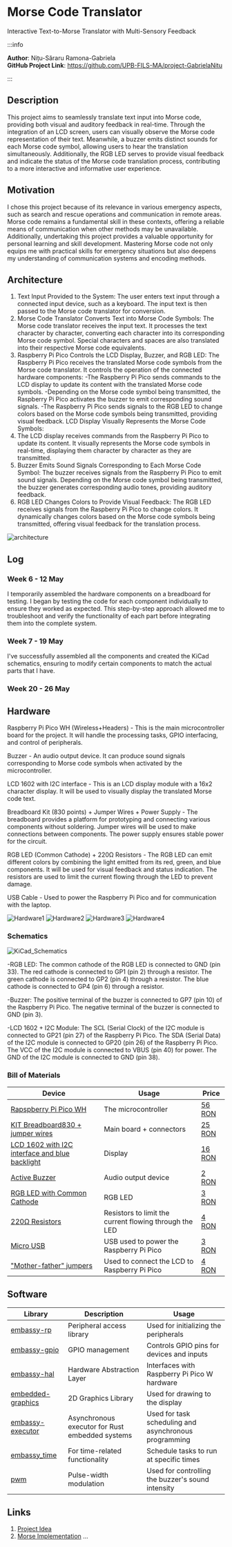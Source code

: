 # Morse Code Translator
Interactive Text-to-Morse Translator with Multi-Sensory Feedback

:::info 

**Author**: Nițu-Săraru Ramona-Gabriela \
**GitHub Project Link**: https://github.com/UPB-FILS-MA/project-GabrielaNitu

:::

## Description

This project aims to seamlessly translate text input into Morse code, providing both visual and auditory feedback in real-time. Through the integration of an LCD screen, users can visually observe the Morse code representation of their text. Meanwhile, a buzzer emits distinct sounds for each Morse code symbol, allowing users to hear the translation simultaneously. Additionally, the RGB LED serves to provide visual feedback and indicate the status of the Morse code translation process, contributing to a more interactive and informative user experience.

## Motivation

I chose this project because of its relevance in various emergency aspects, such as search and rescue operations and communication in remote areas. Morse code remains a fundamental skill in these contexts, offering a reliable means of communication when other methods may be unavailable. Additionally, undertaking this project provides a valuable opportunity for personal learning and skill development. Mastering Morse code not only equips me with practical skills for emergency situations but also deepens my understanding of communication systems and encoding methods.

## Architecture 

1) Text Input Provided to the System: The user enters text input through a connected input device, such as a keyboard. The input text is then passed to the Morse code translator for conversion.
2) Morse Code Translator Converts Text into Morse Code Symbols: The Morse code translator receives the input text. It processes the text character by character, converting each character into its corresponding Morse code symbol. Special characters and spaces are also translated into their respective Morse code equivalents.
3) Raspberry Pi Pico Controls the LCD Display, Buzzer, and RGB LED: The Raspberry Pi Pico receives the translated Morse code symbols from the Morse code translator. It controls the operation of the connected hardware components:
 -The Raspberry Pi Pico sends commands to the LCD display to update its content with the translated Morse code symbols.
 -Depending on the Morse code symbol being transmitted, the Raspberry Pi Pico activates the buzzer to emit corresponding sound signals.
 -The Raspberry Pi Pico sends signals to the RGB LED to change colors based on the Morse code symbols being transmitted, providing visual feedback.
LCD Display Visually Represents the Morse Code Symbols:
4) The LCD display receives commands from the Raspberry Pi Pico to update its content. It visually represents the Morse code symbols in real-time, displaying them character by character as they are transmitted.
5) Buzzer Emits Sound Signals Corresponding to Each Morse Code Symbol: The buzzer receives signals from the Raspberry Pi Pico to emit sound signals. Depending on the Morse code symbol being transmitted, the buzzer generates corresponding audio tones, providing auditory feedback.
6) RGB LED Changes Colors to Provide Visual Feedback: The RGB LED receives signals from the Raspberry Pi Pico to change colors. It dynamically changes colors based on the Morse code symbols being transmitted, offering visual feedback for the translation process.

 ![architecture](./Architecture.jpg)

## Log

<!-- write every week your progress here -->

### Week 6 - 12 May

I temporarily assembled the hardware components on a breadboard for testing. I began by testing the code for each component individually to ensure they worked as expected. This step-by-step approach allowed me to troubleshoot and verify the functionality of each part before integrating them into the complete system.

### Week 7 - 19 May

I've successfully assembled all the components and created the KiCad schematics, ensuring to modify certain components to match the actual parts that I have.

### Week 20 - 26 May

## Hardware

Raspberry Pi Pico WH (Wireless+Headers) - This is the main microcontroller board for the project. It will handle the processing tasks, GPIO interfacing, and control of peripherals.

Buzzer - An audio output device. It can produce sound signals corresponding to Morse code symbols when activated by the microcontroller.

LCD 1602 with I2C interface - This is an LCD display module with a 16x2 character display. It will be used to visually display the translated Morse code text.

Breadboard Kit (830 points) + Jumper Wires + Power Supply - The breadboard provides a platform for prototyping and connecting various components without soldering. Jumper wires will be used to make connections between components. The power supply ensures stable power for the circuit.

RGB LED (Common Cathode) + 220Ω Resistors - The RGB LED can emit different colors by combining the light emitted from its red, green, and blue components. It will be used for visual feedback and status indication. The resistors are used to limit the current flowing through the LED to prevent damage.

USB Cable - Used to power the Raspberry Pi Pico and for communication with the laptop.

![Hardware1](./Hardware1.jpeg)
![Hardware2](./Hardware2.jpeg)
![Hardware3](./Hardware3.jpeg)
![Hardware4](./Hardware4.jpeg)

### Schematics

![KiCad_Schematics](./KiCad_Schematics.png)

-RGB LED:
The common cathode of the RGB LED is connected to GND (pin 33).
The red cathode is connected to GP1 (pin 2) through a resistor.
The green cathode is connected to GP2 (pin 4) through a resistor.
The blue cathode is connected to GP4 (pin 6) through a resistor.

-Buzzer:
The positive terminal of the buzzer is connected to GP7 (pin 10) of the Raspberry Pi Pico.
The negative terminal of the buzzer is connected to GND (pin 3).

-LCD 1602 + I2C Module:
The SCL (Serial Clock) of the I2C module is connected to GP21 (pin 27) of the Raspberry Pi Pico.
The SDA (Serial Data) of the I2C module is connected to GP20 (pin 26) of the Raspberry Pi Pico.
The VCC of the I2C module is connected to VBUS (pin 40) for power.
The GND of the I2C module is connected to GND (pin 38).

### Bill of Materials

<!-- Fill out this table with all the hardware components that you might need.

The format is 
```
| [Device](link://to/device) | This is used ... | [price](link://to/store) |

```

-->

| Device | Usage | Price |
|--------|--------|-------|
| [Rapspberry Pi Pico WH](https://www.raspberrypi.com/documentation/microcontrollers/raspberry-pi-pico.html) | The microcontroller | [56 RON](https://ardushop.ro/ro/home/2819-raspberry-pi-pico-wh.html) |
| [KIT Breadboard830 + jumper wires](https://datasheet.octopart.com/BB830T-BusBoard-datasheet-10603672.pdf) | Main board + connectors | [25 RON](https://ardushop.ro/ro/electronica/163-kit-breadboard830-65xfire-jumper-sursa-alimentare-335v.html?search_query=kit+breadboard&results=171) |
| [LCD 1602 with I2C interface and blue backlight](https://circuitdigest.com/article/16x2-lcd-display-module-pinout-datasheet) | Display | [16 RON](https://www.optimusdigital.ro/ro/optoelectronice-lcd-uri/2894-lcd-cu-interfata-i2c-si-backlight-albastru.html?search_query=lcd+1602+cu+i2c&results=4) |
| [Active Buzzer](https://components101.com/misc/buzzer-pinout-working-datasheet) | Audio output device | [2 RON](https://www.optimusdigital.ro/ro/audio-buzzere/635-buzzer-activ-de-3-v.html?search_query=buzzer+activ&results=18) |
| [RGB LED with Common Cathode](https://www.arabsmakers.com/wp-content/uploads/2017/05/upload-5mm_RGB_led_common_cathode.pdf) | RGB LED | [3 RON](https://ardushop.ro/ro/electronica/271-led-tricolor-cu-catod-comun.html?search_query=led+rgb+cu+catod&results=1488) |
| [220Ω Resistors](https://digchip.com/datasheets/parts/datasheet/1838/CFR-25JB-220R.php) | Resistors to limit the current flowing through the LED | [4 RON](https://ardushop.ro/ro/electronica/211-rezistenta-14w-1-buc.html?search_query=rezistor&results=43) |
| [Micro USB](https://www.mouser.com/pdfdocs/HiroseZX62Datasheet24200011.pdf) | USB used to power the Raspberry Pi Pico | [3 RON](https://www.optimusdigital.ro/ro/cabluri-cabluri-usb/4576-cablu-albastru-micro-usb-50-cm.html?search_query=cablu+micro+usb&results=146) |
| ["Mother-father" jumpers](https://greenchip.com.ua/23-0-204-2.html) | Used to connect the LCD to Raspberry Pi Pico | [4 RON](https://www.optimusdigital.ro/ro/fire-fire-mufate/214-fire-colorate-mama-mama-10p.html?search_query=fire+mama+tata&results=37) |

## Software

| Library | Description | Usage |
|---------|-------------|-------|
| [embassy-rp](https://docs.embassy.dev/embassy-rp/git/rp2040/index.html)| Peripheral access library |Used for initializing the peripherals 
| [embassy-gpio](https://github.com/embassy-rs/embassy) | GPIO management | Controls GPIO pins for devices and inputs |
| [embassy-hal](https://docs.rs/embassy-hal/latest/embassy_hal/) | Hardware Abstraction Layer | Interfaces with Raspberry Pi Pico W hardware |
| [embedded-graphics](https://github.com/embedded-graphics/embedded-graphics) | 2D Graphics Library | Used for drawing to the display |
| [embassy-executor](https://docs.embassy.dev/embassy-executor/git/std/index.html)|Asynchronous executor for Rust embedded systems| Used for task scheduling and asynchronous programming|
| [embassy_time](https://github.com/embassy-rs/embassy) | For time-related functionality | Schedule tasks to run at specific times |
| [pwm](https://datasheets.raspberrypi.org/pico/raspberry-pi-pico-python-sdk.pdf)|Pulse-width modulation |Used for controlling the buzzer's sound intensity |

## Links

<!-- Add a few links that inspired you and that you think you will use for your project -->

1. [Project Idea](https://www.youtube.com/watch?v=Ra924vY9Wa4)
2. [Morse Implementation](https://www.arduino.cc/education/morse-code-project/)
...

